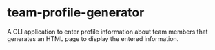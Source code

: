# team-profile-generator
A CLI application to enter profile information about team members that generates an HTML page to display the entered information.
